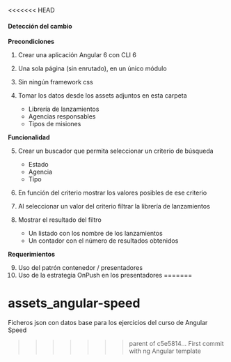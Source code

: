 <<<<<<< HEAD
#### Detección del cambio  

**Precondiciones**

1.  Crear una aplicación Angular 6 con CLI 6
2.  Una sola página (sin enrutado), en un único módulo
3.  Sin ningún framework css
4.  Tomar los datos desde los assets adjuntos en esta carpeta

	* Librería de lanzamientos
	* Agencias responsables
	* Tipos de misiones

**Funcionalidad**

5.  Crear un buscador que permita seleccionar un criterio de búsqueda

	* Estado
	* Agencia
	* Tipo

6.  En función del criterio mostrar los valores posibles de ese criterio
7.  Al seleccionar un valor del criterio filtrar la librería de lanzamientos
8.  Mostrar el resultado del filtro

	* Un listado con los nombre de los lanzamientos
	* Un contador con el número de resultados obtenidos

**Requerimientos**

9.  Uso del patrón contenedor / presentadores
10.  Uso de la estrategia OnPush en los presentadores
=======
# assets_angular-speed
Ficheros json con datos base para los ejercicios del curso de Angular Speed
>>>>>>> parent of c5e5814... First commit with ng Angular template
